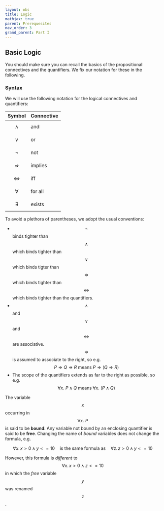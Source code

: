 ```yaml
---
layout: obs
title: Logic
mathjax: true
parent: Prerequesites
nav_order: 3
grand_parent: Part I
---
```


## Basic Logic

You should make sure you can recall the basics of the propositional connectives and the quantifiers.  We fix our notation for these in the following.

### Syntax

We will use the following notation for the logical connectives and quantifiers:

| Symbol              | Connective |
|:--------------------|:-----------|
| $$\wedge$$          | and        |
| $$\vee$$            | or         |
| $$\neg$$            | not        |
| $$\Rightarrow$$     | implies    |
| $$\Leftrightarrow$$ | iff        |
| $$\forall$$         | for all    |
| $$\exists$$         | exists     |

To avoid a plethora of parentheses, we adopt the usual conventions:
* $$\neg$$ binds tighter than $$\wedge$$ which binds tighter than $$\vee$$ which binds tigter than $$\Rightarrow$$ which binds tighter than $$\Leftrightarrow$$ which binds tighter than the quantifiers.
* $$\wedge$$ and $$\vee$$ and $$\Leftrightarrow$$ are associative.  $$\Rightarrow$$ is assumed to associate to the right, so e.g.
$$
P \Rightarrow Q \Rightarrow R \ \text{means}\ P \Rightarrow (Q \Rightarrow R)
$$
* The scope of the quantifiers extends as far to the right as possible, so e.g.
$$
  \forall x.\ P \wedge Q \ \text{means}\ \forall x.\ (P \wedge Q)
$$

The variable $$x$$ occurring in $$\forall x.\ P$$ is said to be __bound__.  Any variable not bound by an enclosing quantifier is said to be __free__.  Changing the name of *bound* variables does not change the formula, e.g.

$$
\forall x.\, x > 0 \wedge y <= 10 \quad\text{is the same formula as}\quad \forall z.\,z>0 \wedge y <= 10
$$

However, this formula is *different* to $$\forall x.\,x>0 \wedge z <= 10$$ in which the *free* variable $$y$$ was renamed $$z$$.
